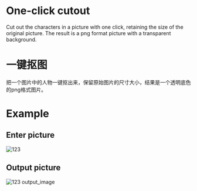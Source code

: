 # One-click cutout
Cut out the characters in a picture with one click, retaining the size of the original picture. The result is a png format picture with a transparent background.

# 一键抠图
把一个图片中的人物一键抠出来，保留原始图片的尺寸大小，结果是一个透明底色的png格式图片。

# Example

## Enter picture
![123](https://github.com/minkai95/cutout/assets/33625547/b6610a6a-d025-4ad9-8b27-4dd51a4c67f4)
## Output picture
![123 output_image](https://github.com/minkai95/cutout/assets/33625547/0e5a8958-bd1f-42b3-a796-671f11af9603)
